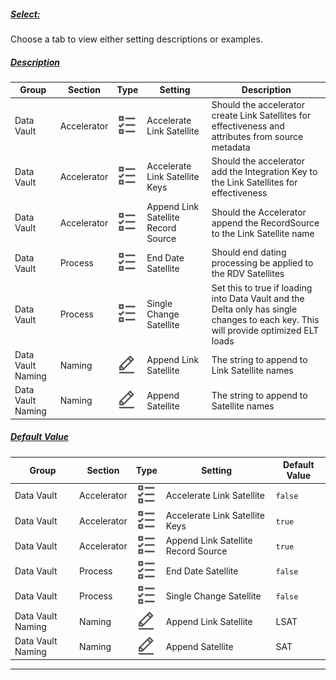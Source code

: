 ##### [Select:](#tab/settings-satellite-select)

Choose a tab to view either setting descriptions or examples.

##### [Description](#tab/settings-satellite-description)

| Group             | Section     | Type                                                                 | Setting                             | Description                                                                                                                          |
| ----------------- | ----------- | -------------------------------------------------------------------- | ----------------------------------- | ------------------------------------------------------------------------------------------------------------------------------------ |
| Data Vault        | Accelerator | ![Boolean Datatype](images/svg-icons/boolean.svg "Boolean Datatype") | Accelerate Link Satellite           | Should the accelerator create Link Satellites for effectiveness and attributes from source metadata                                  |
| Data Vault        | Accelerator | ![Boolean Datatype](images/svg-icons/boolean.svg "Boolean Datatype") | Accelerate Link Satellite Keys      | Should the accelerator add the Integration Key to the Link Satellites for effectiveness                                              |
| Data Vault        | Accelerator | ![Boolean Datatype](images/svg-icons/boolean.svg "Boolean Datatype") | Append Link Satellite Record Source | Should the Accelerator append the RecordSource to the Link Satellite name                                                            |
| Data Vault        | Process     | ![Boolean Datatype](images/svg-icons/boolean.svg "Boolean Datatype") | End Date Satellite                  | Should end dating processing be applied to the RDV Satellites                                                                        |
| Data Vault        | Process     | ![Boolean Datatype](images/svg-icons/boolean.svg "Boolean Datatype") | Single Change Satellite             | Set this to true if loading into Data Vault and the Delta only has single changes to each key. This will provide optimized ELT loads |
| Data Vault Naming | Naming      | ![Text Datatype](images/svg-icons/text.svg "Text Datatype")          | Append Link Satellite               | The string to append to Link Satellite names                                                                                         |
| Data Vault Naming | Naming      | ![Text Datatype](images/svg-icons/text.svg "Text Datatype")          | Append Satellite                    | The string to append to Satellite names                                                                                              |

##### [Default Value](#tab/settings-satellite-default)

| Group             | Section     | Type                                                                 | Setting                             | Default Value |
| ----------------- | ----------- | -------------------------------------------------------------------- | ----------------------------------- | ------------- |
| Data Vault        | Accelerator | ![Boolean Datatype](images/svg-icons/boolean.svg "Boolean Datatype") | Accelerate Link Satellite           | `false`       |
| Data Vault        | Accelerator | ![Boolean Datatype](images/svg-icons/boolean.svg "Boolean Datatype") | Accelerate Link Satellite Keys      | `true`        |
| Data Vault        | Accelerator | ![Boolean Datatype](images/svg-icons/boolean.svg "Boolean Datatype") | Append Link Satellite Record Source | `true`        |
| Data Vault        | Process     | ![Boolean Datatype](images/svg-icons/boolean.svg "Boolean Datatype") | End Date Satellite                  | `false`       |
| Data Vault        | Process     | ![Boolean Datatype](images/svg-icons/boolean.svg "Boolean Datatype") | Single Change Satellite             | `false`       |
| Data Vault Naming | Naming      | ![Text Datatype](images/svg-icons/text.svg "Text Datatype")          | Append Link Satellite               | LSAT          |
| Data Vault Naming | Naming      | ![Text Datatype](images/svg-icons/text.svg "Text Datatype")          | Append Satellite                    | SAT           |

***